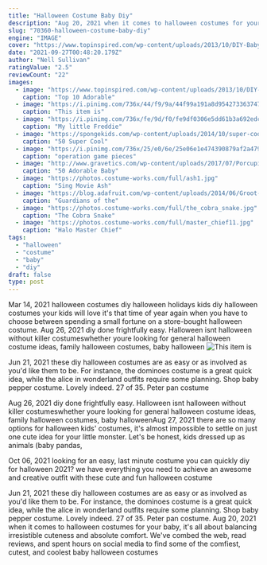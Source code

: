 ```yaml
---
title: "Halloween Costume Baby Diy"
description: "Aug 20, 2021 when it comes to halloween costumes for your baby, it's all about balancing irresistible cuteness and absolute comfort. We've combed the web, read reviews, and spent hours on social media to find some of the comfiest, cutest, and coolest baby halloween costumes"
slug: "70360-halloween-costume-baby-diy"
engine: "IMAGE"
cover: "https://www.topinspired.com/wp-content/uploads/2013/10/DIY-Baby-Fish-Costume-Tutorial-2-web.jpg"
date: "2021-09-27T00:48:20.179Z"
author: "Nell Sullivan"
ratingValue: "2.5"
reviewCount: "22"
images:
  - image: "https://www.topinspired.com/wp-content/uploads/2013/10/DIY-Baby-Fish-Costume-Tutorial-2-web.jpg"
    caption: "Top 10 Adorable"
  - image: "https://i.pinimg.com/736x/44/f9/9a/44f99a191a8d95427336374781a4131f--baby-girl-halloween-costumes-baby-costumes.jpg"
    caption: "This item is"
  - image: "https://i.pinimg.com/736x/fe/9d/f0/fe9df0306e5dd61b3a692edcfca5130c--homemade-kids-costumes-kid-costumes.jpg"
    caption: "My little Freddie"
  - image: "https://spongekids.com/wp-content/uploads/2014/10/super-cool-costume-ideas/30-batwoman-costume.jpg"
    caption: "50 Super Cool"
  - image: "https://i.pinimg.com/736x/25/e0/6e/25e06e1e474390879af2a479ea87ec87.jpg"
    caption: "operation game pieces"
  - image: "http://www.gravetics.com/wp-content/uploads/2017/07/Porcupine-halloween-costume-2017.jpg"
    caption: "50 Adorable Baby"
  - image: "https://photos.costume-works.com/full/ash1.jpg"
    caption: "Sing Movie Ash"
  - image: "https://blog.adafruit.com/wp-content/uploads/2014/06/Groot-head.jpg"
    caption: "Guardians of the"
  - image: "https://photos.costume-works.com/full/the_cobra_snake.jpg"
    caption: "The Cobra Snake"
  - image: "https://photos.costume-works.com/full/master_chief11.jpg"
    caption: "Halo Master Chief"
tags:
  - "halloween"
  - "costume"
  - "baby"
  - "diy"
draft: false
type: post
---
```


Mar 14, 2021 halloween costumes diy halloween holidays kids diy halloween costumes your kids will love it's that time of year again when you have to choose between spending a small fortune on a store-bought halloween costume. Aug 26, 2021 diy done frightfully easy. Halloween isnt halloween without killer costumeswhether youre looking for general halloween costume ideas, family halloween costumes, baby halloween
![This item is](https://i.pinimg.com/736x/44/f9/9a/44f99a191a8d95427336374781a4131f--baby-girl-halloween-costumes-baby-costumes.jpg "This item is")

Jun 21, 2021 these diy halloween costumes are as easy or as involved as you&#39;d like them to be. For instance, the dominoes costume is a great quick idea, while the alice in wonderland outfits require some planning.  Shop baby pepper costume. Lovely indeed. 27 of 35. Peter pan costume
<!--inArticleAds-->

<!--galleryOne-->

Aug 26, 2021 diy done frightfully easy. Halloween isnt halloween without killer costumeswhether youre looking for general halloween costume ideas, family halloween costumes, baby halloweenAug 27, 2021 there are so many options for halloween kids' costumes, it's almost impossible to settle on just one cute idea for your little monster. Let's be honest, kids dressed up as animals (baby pandas,
<!--inArticleAds-->

<!--galleryTwo-->

Oct 06, 2021 looking for an easy, last minute costume you can quickly diy for halloween 2021? we have everything you need to achieve an awesome and creative outfit with these cute and fun halloween costume
<!--galleryThree-->

Jun 21, 2021 these diy halloween costumes are as easy or as involved as you'd like them to be. For instance, the dominoes costume is a great quick idea, while the alice in wonderland outfits require some planning.  Shop baby pepper costume. Lovely indeed. 27 of 35. Peter pan costume. Aug 20, 2021 when it comes to halloween costumes for your baby, it's all about balancing irresistible cuteness and absolute comfort. We've combed the web, read reviews, and spent hours on social media to find some of the comfiest, cutest, and coolest baby halloween costumes